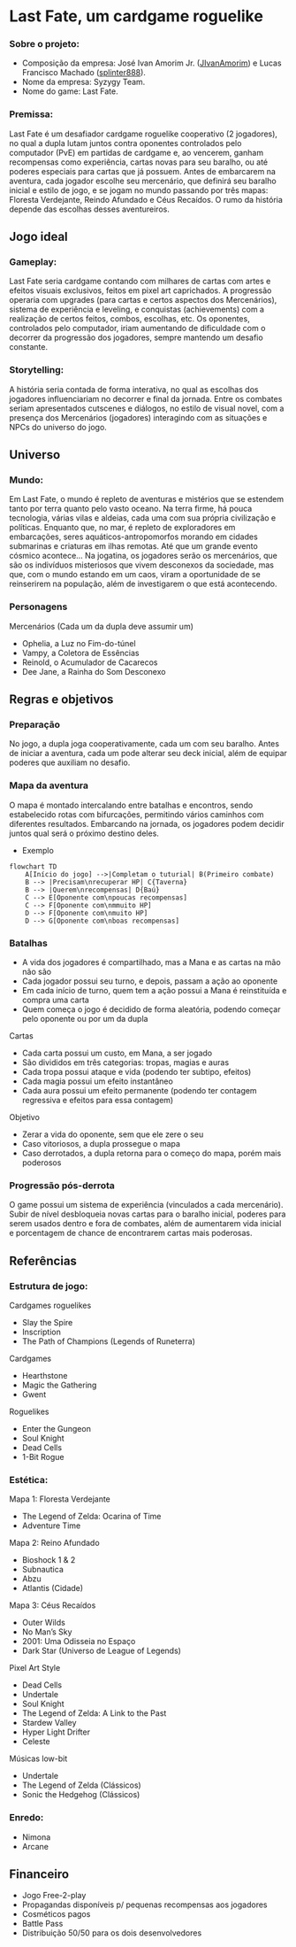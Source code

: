 # Last Fate, um cardgame roguelike

### Sobre o projeto:

- Composição da empresa: José Ivan Amorim Jr. ([JIvanAmorim](https://github.com/JIvanAmorim)) e Lucas Francisco Machado ([splinter888](https://github.com/splinter888)).
- Nome da empresa: Syzygy Team.
- Nome do game: Last Fate.

### Premissa:

Last Fate é um desafiador cardgame roguelike cooperativo (2 jogadores), no qual a dupla lutam juntos contra oponentes controlados pelo computador (PvE) em partidas de cardgame e, ao vencerem, ganham recompensas como experiência, cartas novas para seu baralho, ou até poderes especiais para cartas que já possuem. Antes de embarcarem na aventura, cada jogador escolhe seu mercenário, que definirá seu baralho inicial e estilo de jogo, e se jogam no mundo passando por três mapas: Floresta Verdejante, Reindo Afundado e Céus Recaídos. O rumo da história depende das escolhas desses aventureiros.

## Jogo ideal

### Gameplay:

Last Fate seria cardgame contando com milhares de cartas com artes e efeitos visuais exclusivos, feitos em pixel art caprichados. A progressão operaria com upgrades (para cartas e certos aspectos dos Mercenários), sistema de experiência e leveling, e conquistas (achievements) com a realização de certos feitos, combos, escolhas, etc. Os oponentes, controlados pelo computador, iriam aumentando de dificuldade com o decorrer da progressão dos jogadores, sempre mantendo um desafio constante.

### Storytelling:

A história seria contada de forma interativa, no qual as escolhas dos jogadores influenciariam no decorrer e final da jornada. Entre os combates seriam apresentados cutscenes e diálogos, no estilo de visual novel, com a presença dos Mercenários (jogadores) interagindo com as situações e NPCs do universo do jogo.

## Universo 

### Mundo:

Em Last Fate, o mundo é repleto de aventuras e mistérios que se estendem tanto por terra quanto pelo vasto oceano. Na terra firme, há pouca tecnologia, várias vilas e aldeias, cada uma com sua própria civilização e políticas. Enquanto que, no mar, é repleto de exploradores em embarcações, seres aquáticos-antropomorfos morando em cidades submarinas e criaturas em ilhas remotas. Até que um grande evento cósmico acontece...
Na jogatina, os jogadores serão os mercenários, que são os indivíduos misteriosos que vivem desconexos da sociedade, mas que, com o mundo estando em um caos, viram a oportunidade de se reinserirem na população, além de investigarem o que está acontecendo.

### Personagens

Mercenários (Cada um da dupla deve assumir um)
- Ophelia, a Luz no Fim-do-túnel
- Vampy, a Coletora de Essências
- Reinold, o Acumulador de Cacarecos
- Dee Jane, a Rainha do Som Desconexo

## Regras e objetivos

### Preparação

No jogo, a dupla joga cooperativamente, cada um com seu baralho. Antes de iniciar a aventura, cada um pode alterar seu deck inicial, além de equipar poderes que auxiliam no desafio.

### Mapa da aventura

O mapa é montado intercalando entre batalhas e encontros, sendo estabelecido rotas com bifurcações, permitindo vários caminhos com diferentes resultados. Embarcando na jornada, os jogadores podem decidir juntos qual será o próximo destino deles. 

- Exemplo
```mermaid
flowchart TD
    A[Início do jogo] -->|Completam o tuturial| B(Primeiro combate)
    B --> |Precisam\nrecuperar HP| C{Taverna}
    B --> |Querem\nrecompensas| D{Baú}
    C --> E[Oponente com\npoucas recompensas]
    C --> F[Oponente com\nmmuito HP]
    D --> F[Oponente com\nmuito HP]
    D --> G[Oponente com\nboas recompensas]
```

### Batalhas

- A vida dos jogadores é compartilhado, mas a Mana e as cartas na mão não são
- Cada jogador possui seu turno, e depois, passam a ação ao oponente
- Em cada início de turno, quem tem a ação possui a Mana é reinstituída e compra uma carta
- Quem começa o jogo é decidido de forma aleatória, podendo começar pelo oponente ou por um da dupla

Cartas
- Cada carta possui um custo, em Mana, a ser jogado
- São divididos em três categorias: tropas, magias e auras
- Cada tropa possui ataque e vida (podendo ter subtipo, efeitos)
- Cada magia possui um efeito instantâneo
- Cada aura possui um efeito permanente (podendo ter contagem regressiva e efeitos para essa contagem)

Objetivo
- Zerar a vida do oponente, sem que ele zere o seu
- Caso vitoriosos, a dupla prossegue o mapa
- Caso derrotados, a dupla retorna para o começo do mapa, porém mais poderosos

### Progressão pós-derrota

O game possui um sistema de experiência (vinculados a cada mercenário). Subir de nível desbloqueia novas cartas para o baralho inicial, poderes para serem usados dentro e fora de combates, além de aumentarem vida inicial e porcentagem de chance de encontrarem cartas mais poderosas.

## Referências

### Estrutura de jogo:

Cardgames roguelikes
- Slay the Spire
- Inscription
- The Path of Champions (Legends of Runeterra)

Cardgames
- Hearthstone
- Magic the Gathering
- Gwent

Roguelikes
- Enter the Gungeon
- Soul Knight
- Dead Cells
- 1-Bit Rogue

### Estética:

Mapa 1: Floresta Verdejante
- The Legend of Zelda: Ocarina of Time
- Adventure Time

Mapa 2: Reino Afundado
- Bioshock 1 & 2
- Subnautica
- Abzu
- Atlantis (Cidade)

Mapa 3: Céus Recaídos
- Outer Wilds
- No Man’s Sky
- 2001: Uma Odisseia no Espaço
- Dark Star (Universo de League of Legends)

Pixel Art Style
- Dead Cells 
- Undertale
- Soul Knight
- The Legend of Zelda: A Link to the Past
- Stardew Valley
- Hyper Light Drifter
- Celeste

Músicas low-bit
- Undertale
- The Legend of Zelda (Clássicos)
- Sonic the Hedgehog (Clássicos)

### Enredo:

- Nimona
- Arcane

## Financeiro

- Jogo Free-2-play
- Propagandas disponíveis p/ pequenas recompensas aos jogadores
- Cosméticos pagos
- Battle Pass
- Distribuição 50/50 para os dois desenvolvedores
